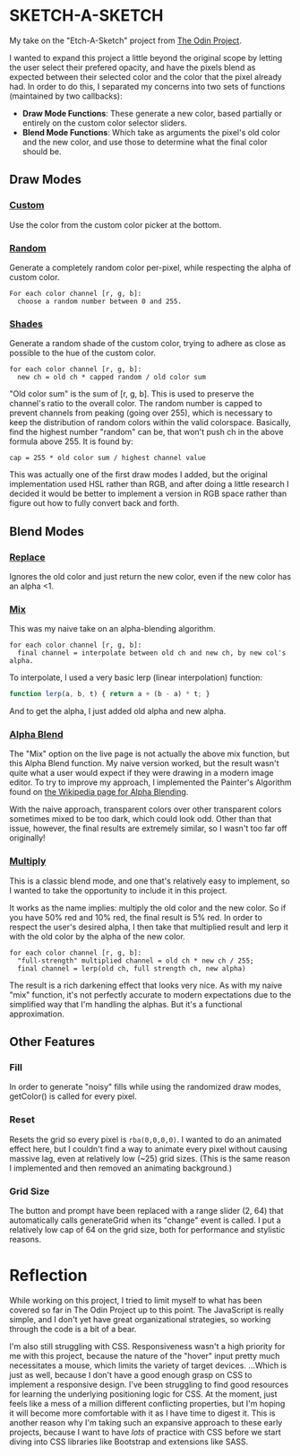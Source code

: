 # SKETCH-A-SKETCH
My take on the "Etch-A-Sketch" project from [The Odin Project](https://www.theodinproject.com/courses/foundations/lessons/etch-a-sketch-project).

I wanted to expand this project a little beyond the original scope by letting the user select their prefered opacity, and have the pixels blend as expected between their selected color and the color that the pixel already had. In order to do this, I separated my concerns into two sets of functions (maintained by two callbacks):
- **Draw Mode Functions**: These generate a new color, based partially or entirely on the custom color selector sliders.
- **Blend Mode Functions**: Which take as arguments the pixel's old color and the new color, and use those to determine what the final color should be.
## Draw Modes
### <u>Custom</u>
Use the color from the custom color picker at the bottom.
### <u>Random</u>
Generate a completely random color per-pixel, while respecting the alpha of custom color.
```
For each color channel [r, g, b]:
  choose a random number between 0 and 255.
```
### <u>Shades</u>
Generate a random shade of the custom color, trying to adhere as close as possible to the hue of the custom color.
```
for each color channel [r, g, b]:
  new ch = old ch * capped random / old color sum
```
"Old color sum" is the sum of [r, g, b]. This is used to preserve the channel's ratio to the overall color.
The random number is capped to prevent channels from peaking (going over 255), which is necessary to keep the distribution of random colors within the valid colorspace. Basically, find the highest number "random" can be, that won't push ch in the above formula above 255. It is found by:
```
cap = 255 * old color sum / highest channel value
```
This was actually one of the first draw modes I added, but the original implementation used HSL rather than RGB, and after doing a little research I decided it would be better to implement a version in RGB space rather than figure out how to fully convert back and forth.
## Blend Modes
### <u>Replace</u>
Ignores the old color and just return the new color, even if the new color has an alpha <1.
### <u>Mix</u>
This was my naive take on an alpha-blending algorithm.
```
for each color channel [r, g, b]:
  final channel = interpolate between old ch and new ch, by new col's alpha.
```
To interpolate, I used a very basic lerp (linear interpolation) function:
```javascript
function lerp(a, b, t) { return a + (b - a) * t; }
```
And to get the alpha, I just added old alpha and new alpha.
### <u>Alpha Blend</u>
The "Mix" option on the live page is not actually the above mix function, but this Alpha Blend function. My naive version worked, but the result wasn't quite what a user would expect if they were drawing in a modern image editor. To try to improve my approach, I implemented the Painter's Algorithm found on [the Wikipedia page for Alpha Blending](https://en.wikipedia.org/wiki/Alpha_compositing#Description).

With the naive approach, transparent colors over other transparent colors sometimes mixed to be too dark, which could look odd. Other than that issue, however, the final results are extremely similar, so I wasn't too far off originally!
### <u>Multiply</u>
This is a classic blend mode, and one that's relatively easy to implement, so I wanted to take the opportunity to include it in this project.

It works as the name implies: multiply the old color and the new color. So if you have 50% red and 10% red, the final result is 5% red. In order to respect the user's desired alpha, I then take that multiplied result and lerp it with the old color by the alpha of the new color.
```
for each color channel [r, g, b]:
  "full-strength" multiplied channel = old ch * new ch / 255;
  final channel = lerp(old ch, full strength ch, new alpha)
```
The result is a rich darkening effect that looks very nice. As with my naive "mix" function, it's not perfectly accurate to modern expectations due to the simplified way that I'm handling the alphas. But it's a functional approximation.
## Other Features
### Fill
In order to generate "noisy" fills while using the randomized draw modes, getColor() is called for every pixel.
### Reset
Resets the grid so every pixel is `rba(0,0,0,0)`. 
I wanted to do an animated effect here, but I couldn't find a way to animate every pixel without causing massive lag, even at relatively low (~25) grid sizes. (This is the same reason I implemented and then removed an animating background.)
### Grid Size
The button and prompt have been replaced with a range slider (2, 64) that automatically calls generateGrid when its "change" event is called. I put a relatively low cap of 64 on the grid size, both for performance and stylistic reasons.
# Reflection
While working on this project, I tried to limit myself to what has been covered so far in The Odin Project up to this point. The JavaScript is really simple, and I don't yet have great organizational strategies, so working through the code is a bit of a bear.

I'm also still struggling with CSS. Responsiveness wasn't a high priority for me with this project, because the nature of the "hover" input pretty much necessitates a mouse, which limits the variety of target devices. ...Which is just as well, because I don't have a good enough grasp on CSS to implement a responsive design. I've been struggling to find good resources for learning the underlying positioning logic for CSS. At the moment, just feels like a mess of a million different conflicting properties, but I'm hoping it will become more comfortable with it as I have time to digest it. This is another reason why I'm taking such an expansive approach to these early projects, because I want to have *lots* of practice with CSS before we start diving into CSS libraries like Bootstrap and extensions like SASS. 